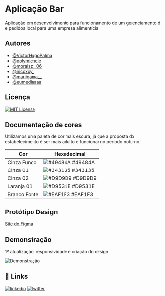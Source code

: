 
# Aplicação Bar

Aplicação em desenvolvimento para funcionamento de um gerenciamento de pedidos local para uma empresa alimentícia.



## Autores

- [@VictorHugoPalma](https://github.com/VictorHugoPalma/)
- [@polymichele](https://github.com/polymichele)
- [@moraisz__06](https://www.instagram.com/moraisz__06/)
- [@nicoxxy_](https://www.instagram.com/nicoxxy_/)
- [@mariigama__](https://www.instagram.com/mariigama__/)
- [@eumedinaaa](https://www.instagram.com/eumedinaaa/)
## Licença

[![MIT License](https://img.shields.io/badge/License-MIT-orange.svg)](https://choosealicense.com/licenses/mit/)
## Documentação de cores

Utilizamos uma paleta de cor mais escura, já que a proposta do estabelecimento é ser mais adulto e funcionar no período noturno.

| Cor               | Hexadecimal                                                |
| ----------------- | ---------------------------------------------------------------- |
| Cinza Fundo       | ![#49484A](https://via.placeholder.com/10/49484A?text=+) #49484A |
| Cinza 01          | ![#343135](https://via.placeholder.com/10/343135?text=+) #343135 |
| Cinza 02          | ![#D9D9D9](https://via.placeholder.com/10/D9D9D9?text=+) #D9D9D9 |
| Laranja 01        | ![#D9531E](https://via.placeholder.com/10/D9531E?text=+) #D9531E |
| Branco Fonte      | ![#EAF1F3](https://via.placeholder.com/10/EAF1F3?text=+) #EAF1F3 |

## Protótipo Design

[Site do Figma](https://www.figma.com/file/MuwgJ4Ra6BLdJPgmTwCPbo/Projeto-Bar?node-id=0%3A1)


## Demonstração
1º atualização: responsividade e criação do design

![Demonstração](https://i.imgur.com/h9R1fsW.gif)


## 🔗 Links
[![linkedin](https://img.shields.io/badge/linkedin-0A66C2?style=for-the-badge&logo=linkedin&logoColor=white)](https://www.linkedin.com/in/victorhugopalma/)
[![twitter](https://img.shields.io/badge/instagram-B510D0?style=for-the-badge&logo=instagram&logoColor=white)](https://www.instagram.com/_victor.palma_/)
 
